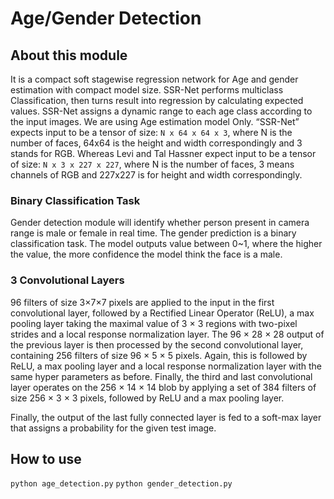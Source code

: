 # Age/Gender Detection


## About this module

It is a compact soft stagewise regression network for Age and gender estimation with compact model size. 
SSR-Net performs multiclass Classification, then turns result into regression by calculating expected values.
SSR-Net assigns a dynamic range to each age class according to the input images.
We are using Age estimation model Only. 
“SSR-Net” expects input to be a tensor of size: `N x 64 x 64 x 3`, where N is the number of faces, 64x64 is the height and width correspondingly and 3 stands for RGB. 
Whereas Levi and Tal Hassner expect input to be a tensor of size: `N x 3 x 227 x 227`, where N is the number of faces, 3 means channels of RGB and 227x227 is for height and width correspondingly.

### Binary Classification Task
Gender detection module will identify whether person present in camera range is male or female in real time.
The gender prediction is a binary classification task. 
The model outputs value between 0~1, where the higher the value, the more confidence the model think the face is a male.

### 3 Convolutional Layers
96 filters of size 3×7×7 pixels are applied to the input in the first convolutional layer, followed by a Rectified Linear Operator (ReLU), a max pooling layer taking the maximal value of 3 × 3 regions with two-pixel strides and a local response normalization layer. 
The 96 × 28 × 28 output of the previous layer is then processed by the second convolutional layer, containing 256 filters of size 96 × 5 × 5 pixels. Again, this is followed by ReLU, a max pooling layer and a local response normalization layer with the same hyper parameters as before. 
Finally, the third and last convolutional layer operates on the 256 × 14 × 14 blob by applying a set of 384 filters of size 256 × 3 × 3 pixels, followed by ReLU and a max pooling layer.

Finally, the output of the last fully connected layer is fed to a soft-max layer that assigns a probability for the given test image.


## How to use

`python age_detection.py`
`python gender_detection.py`


